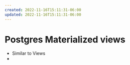 ```yaml
---
created: 2022-11-16T15:11:31-06:00
updated: 2022-11-16T15:11:31-06:00
---
```

# Postgres Materialized views
- Similar to Views
- 
